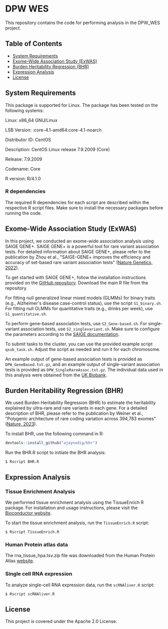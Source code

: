 # DPW WES

This repository contains the code for performing analysis in the DPW_WES project.

## Table of Contents

- [System Requirements](#system-requirements)
- [Exome-Wide Association Study (ExWAS)](#exome-wide-association-study-exwas)
- [Burden Heritability Regression (BHR)](#burden-heritability-regression-bhr)
- [Expression Analysis](#expression-analysis)
- [License](#license)

## System Requirements

This package is supported for Linux. The package has been tested on the following systems:

Linux: x86_64 GNU/Linux

LSB Version:	:core-4.1-amd64:core-4.1-noarch

Distributor ID:	CentOS

Description:	CentOS Linux release 7.9.2009 (Core)

Release:	7.9.2009

Codename:	Core

R version: R/4.1.0

### R dependencies

The required R dependencies for each script are described within the respective R script files. Make sure to install the necessary packages before running the code.

## Exome-Wide Association Study (ExWAS)

In this project, we conducted an exome-wide association analysis using SAIGE GENE+. SAIGE GENE+ is a powerful tool for rare variant association tests. For detailed information about SAIGE GENE+, please refer to the publication by Zhou et al., "SAIGE-GENE+ improves the efficiency and accuracy of set-based rare variant association tests" ([Nature Genetics, 2022](https://doi.org/10.1038/s41588-022-01178-w)).

To get started with SAIGE GENE+, follow the installation instructions provided on the [GitHub repository](https://github.com/weizhouUMICH/SAIGE). Download the main R file from the repository.

For fitting null generalized linear mixed models (GLMMs) for binary traits (e.g., Alzheimer's disease case-control status), use the script `S1_binary.sh`. For fitting null GLMMs for quantitative traits (e.g., drinks per week), use `S1_quantitative.sh`.

To perform gene-based association tests, use `S2_Gene-based.sh`. For single-variant association tests, use `S2_singlevariant.sh`. Make sure to configure the parameters according to the [SAIGE documentation](https://saigegit.github.io/SAIGE-doc/).

To submit tasks to the cluster, you can use the provided example script `qsub_task.sh`. Adjust the script as needed and run it for each chromosome.

An example output of gene-based association tests is provided as `DPW_GeneBased.txt.gz`, and an example output of single-variant association tests is provided as `DPW_SingleRareAssoc.txt.gz`. The individual data used in this analysis were obtained from the [UK Biobank](https://www.ukbiobank.ac.uk/).

## Burden Heritability Regression (BHR)

We used Burden Heritability Regression (BHR) to estimate the heritability explained by ultra-rare and rare variants in each gene. For a detailed description of BHR, please refer to the publication by Weiner et al., "Polygenic architecture of rare coding variation across 394,783 exomes" ([Nature, 2023](https://doi.org/10.1038/s41586-022-05684-z)).

To install BHR, use the following command in R:

```R
devtools::install_github("ajaynadig/bhr")
```

Run the BHR.R script to initiate the BHR analysis:

```shell
$ Rscript BHR.R 
```

## Expression Analysis

### Tissue Enrichment Analysis

We performed tissue enrichment analysis using the TissueEnrich R package. For installation and usage instructions, please visit the [Bioconductor website](https://bioconductor.org/packages/release/bioc/html/TissueEnrich.html).

To start the tissue enrichment analysis, run the `TissueEnrich.R` script:

```shell
$ Rscript TissueEnrich.R
```

### Human Protein atlas data

The rna_tissue_hpa.tsv.zip file was downloaded from the Human Protein Atlas [website](https://www.proteinatlas.org/).

### Single cell RNA expression
To analyze single-cell RNA expression data, run the `scRNAliver.R` script:
```shell
$ Rscript scRNAliver.R 
```
## License
This project is covered under the Apache 2.0 License.

